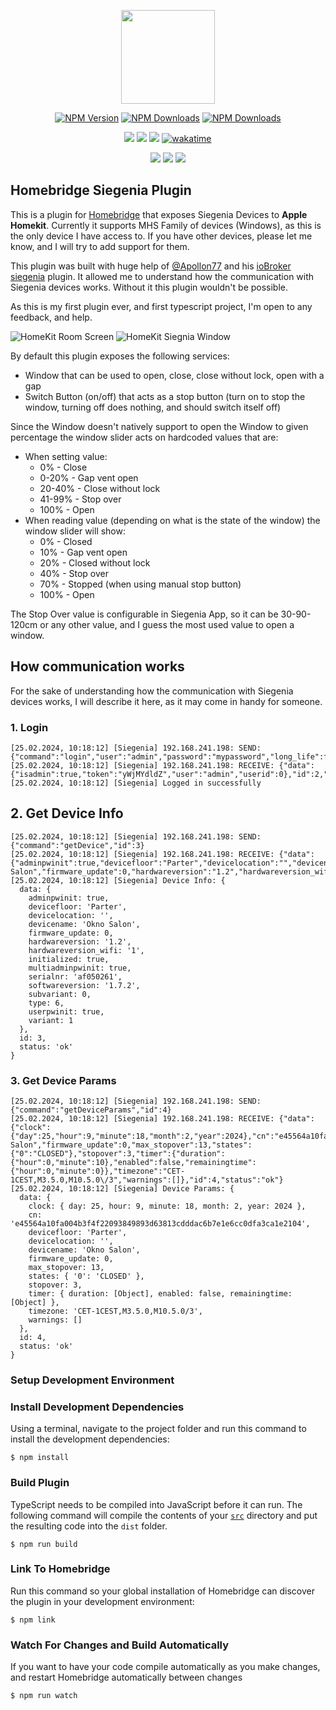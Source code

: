 <p align="center">
<img src="https://github.com/homebridge/branding/raw/latest/logos/homebridge-wordmark-logo-vertical.png" width="150">
</p>

<p align="center">
<a href="https://www.npmjs.com/package/homebridge-siegenia"><img alt="NPM Version" src="https://img.shields.io/npm/v/homebride-siegenia?style=flat-square&label=npm version"></a>
<a href="https://www.npmjs.com/package/homebridge-siegenia"><img alt="NPM Downloads" src="https://img.shields.io/npm/dm/siegenia-homebridge?style=flat-square&label=downloads%20per%20month"></a>
<a href="https://www.npmjs.com/package/homebridge-siegenia"><img alt="NPM Downloads" src="https://img.shields.io/npm/dt/homebridge-siegenia?style=flat-square&label=downloads%20total"></a>
</p>

<p align="center">
  <a href="https://github.com/EvotecIT/homebridge-siegenia"><img src="https://img.shields.io/github/languages/top/evotecit/homebridge-siegenia.svg?style=flat-square"></a>
  <a href="https://github.com/EvotecIT/homebridge-siegenia"><img src="https://img.shields.io/github/languages/code-size/evotecit/homebridge-siegenia.svg?style=flat-square"></a>
  <a href="https://github.com/EvotecIT/homebridge-siegenia"><img src="https://img.shields.io/github/license/EvotecIT/homebridge-siegenia.svg?style=flat-square"></a>
  <a href="https://wakatime.com/badge/user/f1abc372-39bb-4b06-ad2b-3a24cf161f13/project/018dd711-1056-4cec-86b2-9151f91f8443"><img src="https://wakatime.com/badge/user/f1abc372-39bb-4b06-ad2b-3a24cf161f13/project/018dd711-1056-4cec-86b2-9151f91f8443.svg?style=flat-square" alt="wakatime"></a>
</p>

<p align="center">
  <a href="https://twitter.com/PrzemyslawKlys"><img src="https://img.shields.io/twitter/follow/PrzemyslawKlys.svg?label=Twitter%20%40PrzemyslawKlys&style=flat-square"></a>
  <a href="https://evotec.xyz/hub"><img src="https://img.shields.io/badge/Blog-evotec.xyz-2A6496.svg?style=flat-square"></a>
  <a href="https://www.linkedin.com/in/pklys"><img src="https://img.shields.io/badge/LinkedIn-pklys-0077B5.svg?logo=LinkedIn&style=flat-square"></a>
</p>

## Homebridge Siegenia Plugin

This is a plugin for [Homebridge](https://homebridge.io/) that exposes Siegenia Devices to **Apple Homekit**.
Currently it supports MHS Family of devices (Windows), as this is the only device I have access to.
If you have other devices, please let me know, and I will try to add support for them.

This plugin was built with huge help of [@Apollon77](https://github.com/Apollon77) and his [ioBroker siegenia](https://github.com/Apollon77/ioBroker.siegenia) plugin.
It allowed me to understand how the communication with Siegenia devices works.
Without it this plugin wouldn't be possible.

As this is my first plugin ever, and first typescript project, I'm open to any feedback, and help.

![HomeKit Room Screen](https://raw.githubusercontent.com/EvotecIT/homebridge-siegenia/master/docs/images/HomekitSiegeniaWindow1.jpg) ![HomeKit Siegnia Window](https://raw.githubusercontent.com/EvotecIT/homebridge-siegenia/master/docs/images/HomekitSiegeniaWindow2.jpg)

By default this plugin exposes the following services:
- Window that can be used to open, close, close without lock, open with a gap
- Switch Button (on/off) that acts as a stop button (turn on to stop the window, turning off does nothing, and should switch itself off)

Since the Window doesn't natively support to open the Window to given percentage the window slider acts on hardcoded values that are:

- When setting value:
  - 0% - Close
  - 0-20% - Gap vent open
  - 20-40% - Close without lock
  - 41-99% - Stop over
  - 100% - Open
- When reading value (depending on what is the state of the window) the window slider will show:
  - 0% - Closed
  - 10% - Gap vent open
  - 20% - Closed without lock
  - 40% - Stop over
  - 70% - Stopped (when using manual stop button)
  - 100% - Open

The Stop Over value is configurable in Siegenia App, so it can be 30-90-120cm or any other value, and I guess the most used value to open a window.

## How communication works
For the sake of understanding how the communication with Siegenia devices works, I will describe it here, as it may come in handy for someone.

### 1. Login
```
[25.02.2024, 10:18:12] [Siegenia] 192.168.241.198: SEND: {"command":"login","user":"admin","password":"mypassword","long_life":false,"id":2}
[25.02.2024, 10:18:12] [Siegenia] 192.168.241.198: RECEIVE: {"data":{"isadmin":true,"token":"yWjMYdldZ","user":"admin","userid":0},"id":2,"status":"ok"}
[25.02.2024, 10:18:12] [Siegenia] Logged in successfully
```

## 2. Get Device Info

```
[25.02.2024, 10:18:12] [Siegenia] 192.168.241.198: SEND: {"command":"getDevice","id":3}
[25.02.2024, 10:18:12] [Siegenia] 192.168.241.198: RECEIVE: {"data":{"adminpwinit":true,"devicefloor":"Parter","devicelocation":"","devicename":"Okno Salon","firmware_update":0,"hardwareversion":"1.2","hardwareversion_wifi":"1","initialized":true,"multiadminpwinit":true,"serialnr":"af050261","softwareversion":"1.7.2","subvariant":0,"type":6,"userpwinit":true,"variant":1},"id":3,"status":"ok"}
[25.02.2024, 10:18:12] [Siegenia] Device Info: {
  data: {
    adminpwinit: true,
    devicefloor: 'Parter',
    devicelocation: '',
    devicename: 'Okno Salon',
    firmware_update: 0,
    hardwareversion: '1.2',
    hardwareversion_wifi: '1',
    initialized: true,
    multiadminpwinit: true,
    serialnr: 'af050261',
    softwareversion: '1.7.2',
    subvariant: 0,
    type: 6,
    userpwinit: true,
    variant: 1
  },
  id: 3,
  status: 'ok'
}
```

### 3. Get Device Params

```
[25.02.2024, 10:18:12] [Siegenia] 192.168.241.198: SEND: {"command":"getDeviceParams","id":4}
[25.02.2024, 10:18:12] [Siegenia] 192.168.241.198: RECEIVE: {"data":{"clock":{"day":25,"hour":9,"minute":18,"month":2,"year":2024},"cn":"e45564a10fa004b3f4f22093849893d63813cdddac6b7e1e6cc0dfa3ca1e2104","devicefloor":"Parter","devicelocation":"","devicename":"Okno Salon","firmware_update":0,"max_stopover":13,"states":{"0":"CLOSED"},"stopover":3,"timer":{"duration":{"hour":0,"minute":10},"enabled":false,"remainingtime":{"hour":0,"minute":0}},"timezone":"CET-1CEST,M3.5.0,M10.5.0\/3","warnings":[]},"id":4,"status":"ok"}
[25.02.2024, 10:18:12] [Siegenia] Device Params: {
  data: {
    clock: { day: 25, hour: 9, minute: 18, month: 2, year: 2024 },
    cn: 'e45564a10fa004b3f4f22093849893d63813cdddac6b7e1e6cc0dfa3ca1e2104',
    devicefloor: 'Parter',
    devicelocation: '',
    devicename: 'Okno Salon',
    firmware_update: 0,
    max_stopover: 13,
    states: { '0': 'CLOSED' },
    stopover: 3,
    timer: { duration: [Object], enabled: false, remainingtime: [Object] },
    timezone: 'CET-1CEST,M3.5.0,M10.5.0/3',
    warnings: []
  },
  id: 4,
  status: 'ok'
}
```


### Setup Development Environment


### Install Development Dependencies

Using a terminal, navigate to the project folder and run this command to install the development dependencies:

```shell
$ npm install
```

### Build Plugin

TypeScript needs to be compiled into JavaScript before it can run. The following command will compile the contents of your [`src`](./src) directory and put the resulting code into the `dist` folder.

```shell
$ npm run build
```

### Link To Homebridge

Run this command so your global installation of Homebridge can discover the plugin in your development environment:

```shell
$ npm link
```

### Watch For Changes and Build Automatically

If you want to have your code compile automatically as you make changes, and restart Homebridge automatically between changes

```shell
$ npm run watch
```
